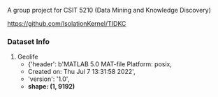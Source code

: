 A group project for CSIT 5210 (Data Mining and Knowledge Discovery)



https://github.com/IsolationKernel/TIDKC



### Dataset Info

1. Geolife
   - {'header': b'MATLAB 5.0 MAT-file Platform: posix, 
   - Created on: Thu Jul  7 13:31:58 2022', 
   - 'version': '1.0', 
   - **shape: (1, 9192)**

